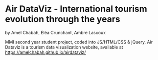 <h1>Air DataViz - International tourism evolution through the years</h1>

by Amel Chabah, Eléa Crunchant, Ambre Lascoux


MMI second year student project, coded into JS/HTML/CSS & jQuery, Air Dataviz is a tourism data visualization website, available at https://amelchabah.github.io/airdataviz/
